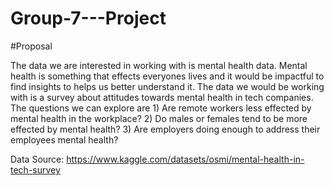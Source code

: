 # Group-7---Project


#Proposal

The data we are interested in working with is mental health data. Mental health is something that effects everyones lives and it would be impactful to find insights to helps us better understand it. The data we would be working with is a survey about attitudes towards mental health in tech companies. The questions we can explore are 1) Are remote workers less effected by mental health in the workplace? 2) Do males or females tend to be more effected by mental health? 3) Are employers doing enough to address their employees mental health?

Data Source: https://www.kaggle.com/datasets/osmi/mental-health-in-tech-survey
